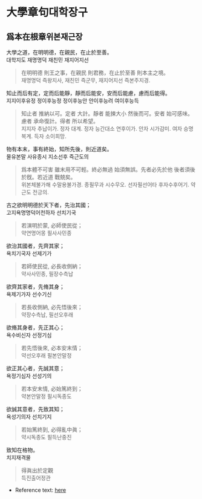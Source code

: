 # 大學章句대학장구

## 爲本在根章위본재근장

大學之道，在明明德，在親民，在止於至善。  
대학지도 재명명덕 재친민 재지어지선  
> 在明明德 則王之事，在親民 則君務，在止於至善 則本主之境。  
> 재명명덕 즉왕지사, 재친민 즉군무, 재지어지선 즉본주지경.  

知止而后有定，定而后能靜，靜而后能安，安而后能慮，慮而后能得。  
지지이후유정 정이후능정 정이후능안 안이후능려 여이후능득  
> 知止者 推納以可。定者 大計。靜者 能揀大小 然後而可。安者 始可感味。慮者 承命復計。得者 所以希望。  
> 지지자 추납이가. 정자 대계. 정자 능간대소 연후이가. 안자 시가감미. 여자 승명복계. 득자 소이희망.  

物有本末，事有終始，知所先後，則近道矣。  
물유본말 사유종시 지소선후 즉근도의  
> 爲本體不可害 雖末用不可輕。終必無過 始須無誤。先者必先於他 後者須後於旣。若近道 戰兢矣。  
> 위본체불가해 수말용불가경. 종필무과 시수무오. 선자필선어타 후자수후어기. 약근도 전긍의.  

古之欲明明德於天下者，先治其國；  
고지욕명명덕어천하자 선치기국  
> 若演明於蒙, 必師使民從；  
> 약연명어몽 필사사민종  

欲治其國者，先齊其家；  
욕치기국자 선제기가  
> 若師使民從, 必長收側納；  
> 약사사민종, 필장수측납  

欲齊其家者，先脩其身；  
욕제기가자 선수기신  
> 若長收側納, 必先悟後來；  
> 약장수측납, 필선오후래  

欲脩其身者，先正其心；  
욕수비신자 선정기심  
> 若先悟後來, 必本安末情；  
> 약선오후래 필본안말정  

欲正其心者，先誠其意；  
욕정기심자 선성기의  
> 若本安末情, 必始篤終到；  
> 약본안말정 필시독종도  

欲誠其意者，先致其知；  
욕성기의자 선치기지  
> 若始篤終到, 必得亂中眞；  
> 약시독종도 필득난중진  

致知在格物。  
치지재격물  
> 得眞出於定觀  
> 득진출어정관  

* Reference text: [here](https://ctext.org/si-shu-zhang-ju-ji-zhu/da-xue-zhang-ju1/zh)
